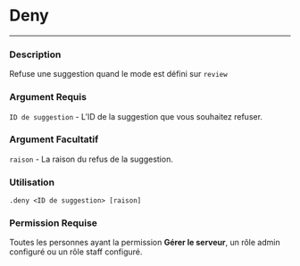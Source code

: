 # Deny
---
### Description
Refuse une suggestion quand le mode est défini sur ``review``
### Argument Requis
`ID de suggestion` - L’ID de la suggestion que vous souhaitez refuser.
### Argument Facultatif
`raison` - La raison du refus de la suggestion.
### Utilisation
```
.deny <ID de suggestion> [raison]
```
### Permission Requise
Toutes les personnes ayant la permission **Gérer le serveur**, un rôle admin configuré ou un rôle staff configuré.

